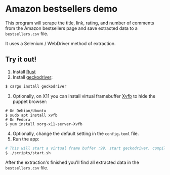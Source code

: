 # Amazon bestsellers demo

This program will scrape the title, link, rating, and number of comments from the Amazon bestsellers page and save extracted data to a `bestsellers.csv` file.

It uses a Selenium / WebDriver method of extraction.

## Try it out!

1. Install [Rust](https://rustup.rs/)
2. Install [geckodriver](https://github.com/mozilla/geckodriver):
```bash
$ cargo install geckodriver
```
3. Optionally, on X11 you can install virtual framebuffer [Xvfb](https://en.wikipedia.org/wiki/Xvfb) to hide the puppet browser: 
```
# On Debian/Ubuntu
$ sudo apt install xvfb
# On Fedora
$ yum install xorg-x11-server-Xvfb
```
4. Optionally, change the default setting in the `config.toml` file.
5. Run the app:
```bash
# This will start a virtual frame buffer :99, start geckodriver, compile, and run the scraper
$ ./scripts/start.sh
```

After the extraction's finished you'll find all extracted data in the `bestsellers.csv` file.
